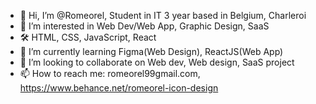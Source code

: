 - 👋 Hi, I’m @Romeorel, Student in IT 3 year based in Belgium, Charleroi
- 👀 I’m interested in Web Dev/Web App, Graphic Design, SaaS
- 🛠️ HTML, CSS, JavaScript, React
- 🌱 I’m currently learning Figma(Web Design), ReactJS(Web App)
- 💞️ I’m looking to collaborate on Web dev, Web design, SaaS project
- 📫 How to reach me:
   romeorel99gmail.com, 
   https://www.behance.net/romeorel-icon-design
<!---
Romeorel/Romeorel is a ✨ special ✨ repository because its `README.md` (this file) appears on your GitHub profile.
You can click the Preview link to take a look at your changes.
--->
